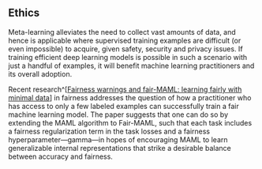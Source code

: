 ## Ethics

Meta-learning alleviates the need to collect vast amounts of data, and hence is applicable where supervised training examples are difficult (or 
even impossible) to acquire, given safety, security and privacy issues. If training efficient deep learning models is possible in such a scenario 
with just a handful of examples, it will benefit machine learning practitioners and its overall adoption.

Recent research^[[Fairness warnings and fair-MAML: learning fairly with minimal data](https://dl.acm.org/doi/abs/10.1145/3351095.3372839)] in fairness addresses the question of how a practitioner who has access to only a few labeled examples can successfully train a fair machine learning model. The paper suggests that one can do so by extending the MAML algorithm to Fair-MAML, such that each task includes a fairness regularization term in 
the task losses and a fairness hyperparameter—gamma—in hopes of encouraging MAML to learn generalizable internal representations that strike a desirable balance between accuracy and fairness. 
 
